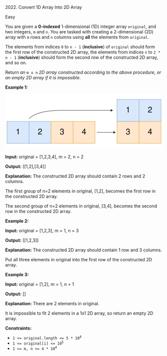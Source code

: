 2022\. Convert 1D Array Into 2D Array

Easy

You are given a **0-indexed** 1-dimensional (1D) integer array `original`, and two integers, `m` and `n`. You are tasked with creating a 2-dimensional (2D) array with `m` rows and `n` columns using **all** the elements from `original`.

The elements from indices `0` to `n - 1` (**inclusive**) of `original` should form the first row of the constructed 2D array, the elements from indices `n` to `2 * n - 1` (**inclusive**) should form the second row of the constructed 2D array, and so on.

Return _an_ `m x n` _2D array constructed according to the above procedure, or an empty 2D array if it is impossible_.

**Example 1:**

![](image-20210826114243-1.png)

**Input:** original = [1,2,3,4], m = 2, n = 2

**Output:** [[1,2],[3,4]]

**Explanation:** The constructed 2D array should contain 2 rows and 2 columns. 

The first group of n=2 elements in original, [1,2], becomes the first row in the constructed 2D array. 

The second group of n=2 elements in original, [3,4], becomes the second row in the constructed 2D array.

**Example 2:**

**Input:** original = [1,2,3], m = 1, n = 3

**Output:** [[1,2,3]]

**Explanation:** The constructed 2D array should contain 1 row and 3 columns. 

Put all three elements in original into the first row of the constructed 2D array.

**Example 3:**

**Input:** original = [1,2], m = 1, n = 1

**Output:** []

**Explanation:** There are 2 elements in original. 

It is impossible to fit 2 elements in a 1x1 2D array, so return an empty 2D array.

**Constraints:**

*   <code>1 <= original.length <= 5 * 10<sup>4</sup></code>
*   <code>1 <= original[i] <= 10<sup>5</sup></code>
*   <code>1 <= m, n <= 4 * 10<sup>4</sup></code>